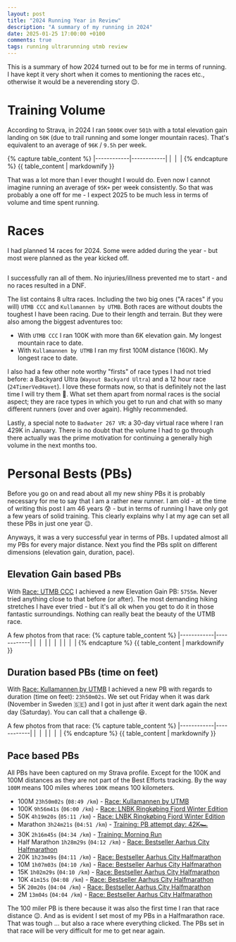 ```yaml
---
layout: post
title: "2024 Running Year in Review"
description: "A summary of my running in 2024"
date: 2025-01-25 17:00:00 +0100
comments: true
tags: running ultrarunning utmb review
---
```


This is a summary of how 2024 turned out to be for me in terms of running. I have kept it very short when it comes to mentioning the races etc., otherwise it would be a neverending story 😉.

# Training Volume
According to Strava, in 2024 I ran `5000K` over `501h` with a total elevation gain landing on `50K` (due to trail running and some longer mountain races). That's equivalent to an average of `96K` / `9.5h` per week. 

{% capture table_content %}
|------------|------------|
| <img src="/img_running/2025-01-25/strava1.jpg" alt="" class="w-100 pl-2 pr-2" style="max-width: 350px" /> | <img src="/img_running/2025-01-25/strava2.jpg" alt="" class="w-100 pl-2 pr-2" style="max-width: 350px" /> |
{% endcapture %}
{{ table_content | markdownify }}

That was a lot more than I ever thought I would do. Even now I cannot imagine running an average of `95K+` per week consistently. So that was probably a one off for me - I expect 2025 to be much less in terms of volume and time spent running.

# Races 

I had planned 14 races for 2024. Some were added during the year - but most were planned as the year kicked off. 
<div style="text-align: center;">
 <img src="/img_running/2025-01-25/raceplan2024.jpg" alt="" class="w-100 pl-2 pr-2" style="max-width: 350px" />
</div>

I successfully ran all of them. No injuries/illness prevented me to start - and no races resulted in a DNF.

The list contains 8 ultra races. Including the two big ones ("A races" if you will) `UTMB CCC` and `Kullamannen by UTMB`. Both races are without doubts the toughest I have been racing. Due to their length and terrain. But they were also among the biggest adventures too:

- With `UTMB CCC` I ran 100K with more than 6K elevation gain. My longest mountain race to date. 
- With `Kullamannen by UTMB` I ran my first 100M distance (160K). My longest race to date.

I also had a few other note worthy "firsts" of race types I had not tried before: a Backyard Ultra (`Wayout Backyard Ultra`) and a 12 hour race (`24TimerVedHavet`). I love these formats now, so that is definitely not the last time I will try them 🤩. What set them apart from normal races is the social aspect; they are race types in which you get to run and chat with so many different runners (over and over again). Highly recommended.

Lastly, a special note to `Badwater 267 VR`: a 30-day virtual race where I ran 429K in January. There is no doubt that the volume I had to go through there actually was the prime motivation for continuing a generally high volume in the next months too.  

# Personal Bests (PBs)

Before you go on and read about all my new shiny PBs it is probably necessary for me to say that I am a rather new runner. I am old - at the time of writing this post I am 46 years 😰 - but in terms of running I have only got a few years of solid training. This clearly explains why I at my age can set all these PBs in just one year 😉. 

Anyways, it was a very successful year in terms of PBs. I updated almost all my PBs for every major distance. Next you find the PBs split on different dimensions (elevation gain, duration, pace).

## Elevation Gain based PBs
With [Race: UTMB CCC](https://strava.app.link/kEjfFt91sQb) I achieved a new Elevation Gain PB: `5755m`. Never tried anything close to that before (or after). The most demanding hiking stretches I have ever tried - but it's all ok when you get to do it in those fantastic surroundings. Nothing can really beat the beauty of the UTMB race.

A few photos from that race:
{% capture table_content %}
|------------|------------|
| <img src="/img_running/2025-01-25/ccc1.jpg" alt="" class="w-100 pl-2 pr-2" style="max-width: 350px" /> | <img src="/img_running/2025-01-25/ccc2.jpg" alt="" class="w-100 pl-2 pr-2" style="max-width: 350px" /> |
| <img src="/img_running/2025-01-25/ccc6.jpg" alt="" class="w-100 pl-2 pr-2" style="max-width: 350px" /> | <img src="/img_running/2025-01-25/ccc7.jpg" alt="" class="w-100 pl-2 pr-2" style="max-width: 350px" /> |
| <img src="/img_running/2025-01-25/ccc3.jpg" alt="" class="w-100 pl-2 pr-2" style="max-width: 350px" /> | <img src="/img_running/2025-01-25/ccc4.jpg" alt="" class="w-100 pl-2 pr-2" style="max-width: 350px" /> |
{% endcapture %}
{{ table_content | markdownify }}

## Duration based PBs (time on feet)
With [Race: Kullamannen by UTMB](https://strava.app.link/guWy5FgXrQb) I achieved a new PB with regards to duration (time on feet): `23h50m02s`. We set out Friday when it was dark (November in Sweden 🇸🇪) and I got in just after it went dark again the next day (Saturday). You can call that a challenge 😆.

A few photos from that race:
{% capture table_content %}
|------------|------------|
| <img src="/img_running/2025-01-25/kulla1.jpg" alt="" class="w-100 pl-2 pr-2" style="max-width: 350px" /> | <img src="/img_running/2025-01-25/kulla2.jpg" alt="" class="w-100 pl-2 pr-2" style="max-width: 350px" /> |
| <img src="/img_running/2025-01-25/kulla3.jpg" alt="" class="w-100 pl-2 pr-2" style="max-width: 350px" /> | <img src="/img_running/2025-01-25/kulla4.jpg" alt="" class="w-100 pl-2 pr-2" style="max-width: 350px" /> |
{% endcapture %}
{{ table_content | markdownify }}

## Pace based PBs
All PBs have been captured on my Strava profile. Except for the 100K and 100M distances as they are not part of the Best Efforts tracking. By the way `100M` means 100 miles wheres `100K` means 100 kilometers.

- 100M `23h50m02s` (`08:49 /km`) - [Race: Kullamannen by UTMB](https://strava.app.link/guWy5FgXrQb) 
- 100K `9h56m41s` (`06:00 /km`) - [Race: LNBK Ringkøbing Fjord Winter Edition](https://strava.app.link/vQuj4YWWrQb) 
- 50K `4h19m20s` (`05:11 /km`) - [Race: LNBK Ringkøbing Fjord Winter Edition](https://strava.app.link/vQuj4YWWrQb) 
- Marathon `3h24m21s` (`04:51 /km`) - [Training: PB attempt day: 42K🏎️](https://strava.app.link/yy0DhmQWrQb) 
- 30K `2h16m45s` (`04:34 /km`) - [Training: Morning Run](https://strava.app.link/2Jm2B9JWrQb) 
- Half Marathon `1h28m29s` (`04:12 /km`) - [Race: Bestseller Aarhus City Halfmarathon](https://strava.app.link/Rq7lvDbWrQb) 
- 20K `1h23m49s` (`04:11 /km`) - [Race: Bestseller Aarhus City Halfmarathon](https://strava.app.link/Rq7lvDbWrQb) 
- 10M `1h07m03s` (`04:10 /km`) - [Race: Bestseller Aarhus City Halfmarathon](https://strava.app.link/Rq7lvDbWrQb) 
- 15K `1h02m29s` (`04:10 /km`) - [Race: Bestseller Aarhus City Halfmarathon](https://strava.app.link/Rq7lvDbWrQb) 
- 10K `41m15s` (`04:08 /km`) - [Race: Bestseller Aarhus City Halfmarathon](https://strava.app.link/Rq7lvDbWrQb) 
- 5K `20m20s` (`04:04 /km`) - [Race: Bestseller Aarhus City Halfmarathon](https://strava.app.link/Rq7lvDbWrQb) 
- 2M `13m04s` (`04:04 /km`) - [Race: Bestseller Aarhus City Halfmarathon](https://strava.app.link/Rq7lvDbWrQb) 

The 100 miler PB is there because it was also the first time I ran that race distance 😉. And as is evident I set most of my PBs in a Halfmarathon race. That was tough ... but also a race where everything clicked. The PBs set in that race will be very difficult for me to get near again.